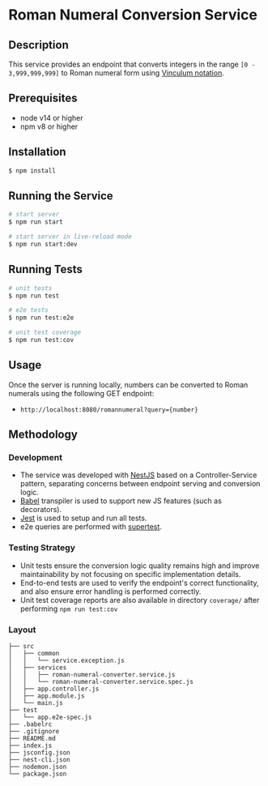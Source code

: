 # Roman Numeral Conversion Service


## Description
This service provides an endpoint that converts integers in the range `[0 - 3,999,999,999]` to Roman numeral form using
[Vinculum notation](https://en.wikipedia.org/wiki/Roman_numerals#Vinculum). 


## Prerequisites
- node v14 or higher
- npm v8 or higher


## Installation

```bash
$ npm install
```

## Running the Service

```bash
# start server
$ npm run start

# start server in live-reload mode
$ npm run start:dev
```

## Running Tests

```bash
# unit tests
$ npm run test

# e2e tests
$ npm run test:e2e

# unit test coverage
$ npm run test:cov
```


## Usage
Once the server is running locally, numbers can be converted to Roman numerals using the following GET endpoint:
- `http://localhost:8080/romannumeral?query={number}`


## Methodology

### Development
- The service was developed with [NestJS](https://nestjs.com/) based on a
Controller-Service pattern, separating concerns between endpoint serving and conversion logic.
- [Babel](https://babeljs.io/) transpiler is used to support new JS features (such as decorators).
- [Jest](https://jestjs.io/) is used to setup and run all tests.
- e2e queries are performed with [supertest](https://www.npmjs.com/package/supertest).

### Testing Strategy
- Unit tests ensure the conversion logic quality remains high and improve maintainability 
by not focusing on specific implementation details.
- End-to-end tests are used to verify the endpoint's correct functionality, and also ensure error
handling is performed correctly.
- Unit test coverage reports are also available in directory `coverage/` after performing `npm run test:cov`

### Layout
````
├── src
│   ├── common
│   │   └── service.exception.js
│   ├── services
│   │   ├── roman-numeral-converter.service.js
│   │   └── roman-numeral-converter.service.spec.js
│   ├── app.controller.js
│   ├── app.module.js
│   └── main.js
├── test
│   └── app.e2e-spec.js
├── .babelrc
├── .gitignore
├── README.md
├── index.js
├── jsconfig.json
├── nest-cli.json
├── nodemon.json
└── package.json
````